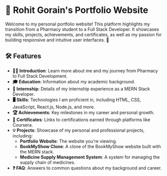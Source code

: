 # 🚀 Rohit Gorain's Portfolio Website

Welcome to my personal portfolio website! This platform highlights my transition from a Pharmacy student to a Full Stack Developer. It showcases my skills, projects, achievements, and certificates, as well as my passion for building responsive and intuitive user interfaces. 🌟

## 🛠️ Features

- **👨‍🎓 Introduction**: Learn more about me and my journey from Pharmacy to Full Stack Development.
- **🎓 Education**: Information about my academic background.
- **💼 Internship**: Details of my internship experience as a MERN Stack Developer.
- **🖥️ Skills**: Technologies I am proficient in, including HTML, CSS, JavaScript, React.js, Node.js, and more.
- **🏆 Achievements**: Key milestones in my career and personal growth.
- **📜 Certificates**: Links to certifications earned through platforms like Coursera.
- **💡 Projects**: Showcase of my personal and professional projects, including:
  - **Portfolio Website**: The website you're viewing.
  - **BookMyShow Clone**: A clone of the BookMyShow website built with the MERN stack.
  - **Medicine Supply Management System**: A system for managing the supply chain of medicines.
- **❓ FAQ**: Answers to common questions about my background and career.
